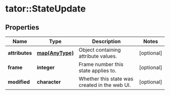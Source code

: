 # tator::StateUpdate

## Properties
Name | Type | Description | Notes
------------ | ------------- | ------------- | -------------
**attributes** | [**map(AnyType)**](AnyType.md) | Object containing attribute values. | [optional] 
**frame** | **integer** | Frame number this state applies to. | [optional] 
**modified** | **character** | Whether this state was created in the web UI. | [optional] 


